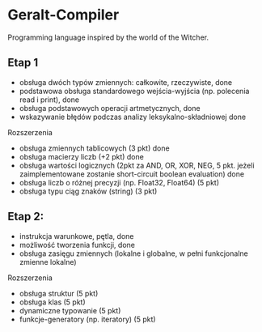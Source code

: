 # Geralt-Compiler
Programming language inspired by the world of the Witcher.

## Etap 1
* obsługa dwóch typów zmiennych: całkowite, rzeczywiste, done
* podstawowa obsługa standardowego wejścia-wyjścia (np. polecenia read i print), done
* obsługa podstawowych operacji artmetycznych, done
* wskazywanie błędów podczas analizy leksykalno-składniowej done

Rozszerzenia
* obsługa zmiennych tablicowych (3 pkt) done
* obsługa macierzy liczb (+2 pkt) done
* obsługa wartości logicznych (2pkt za AND, OR, XOR, NEG, 5 pkt. jeżeli zaimplementowane zostanie short-circuit boolean evaluation) done
* obsługa liczb o różnej precyzji (np. Float32, Float64) (5 pkt)
* obsługa typu ciąg znaków (string) (3 pkt)

## Etap 2:
* instrukcja warunkowe, pętla, done
* możliwość tworzenia funkcji, done 
* obsługa zasięgu zmiennych (lokalne i globalne, w pełni funkcjonalne zmienne lokalne)

Rozszerzenia
* obsługa struktur (5 pkt)
* obsługa klas (5 pkt)
* dynamiczne typowanie (5 pkt)
* funkcje-generatory (np. iteratory) (5 pkt)
